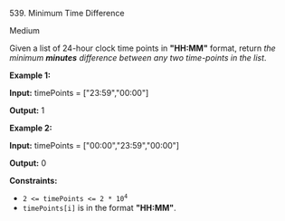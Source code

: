 539\. Minimum Time Difference

Medium

Given a list of 24-hour clock time points in **"HH:MM"** format, return _the minimum **minutes** difference between any two time-points in the list_.

**Example 1:**

**Input:** timePoints = ["23:59","00:00"]

**Output:** 1

**Example 2:**

**Input:** timePoints = ["00:00","23:59","00:00"]

**Output:** 0

**Constraints:**

*   <code>2 <= timePoints <= 2 * 10<sup>4</sup></code>
*   `timePoints[i]` is in the format **"HH:MM"**.